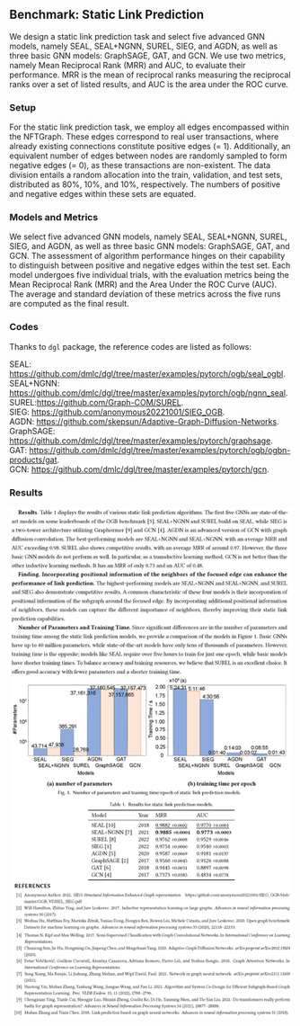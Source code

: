 ## Benchmark: Static Link Prediction
We design a static link prediction task and select five advanced GNN models, 
namely SEAL, SEAL+NGNN, SUREL, SIEG, and AGDN, as well as three basic GNN models: GraphSAGE, GAT, and GCN. 
We use two metrics, namely Mean Reciprocal Rank (MRR) and AUC, to evaluate their performance. 
MRR is the mean of reciprocal ranks measuring the reciprocal ranks over a set of listed results, 
and AUC is the area under the ROC curve. 

### Setup
For the static link prediction task, we employ all edges encompassed within the NFTGraph. These edges correspond to real user transactions, where already existing connections constitute positive edges (= 1). 
Additionally, an equivalent number of edges between nodes are randomly sampled to form negative edges (= 0), as these transactions are non-existent. 
The data division entails a random allocation into the train, validation, and test sets, distributed as 80\%, 10\%, and 10\%, respectively. The numbers of positive and negative edges within these sets are equated. 

### Models and Metrics

We select five advanced GNN models, namely SEAL, SEAL+NGNN, SUREL, SIEG, and AGDN, as well as three basic GNN models: GraphSAGE, GAT, and GCN. The assessment of algorithm performance hinges on their capability to distinguish between positive and negative edges within the test set. Each model undergoes five individual trials, with the evaluation metrics being the Mean Reciprocal Rank (MRR) and the Area Under the ROC Curve (AUC). The average and standard deviation of these metrics across the five runs are computed as the final result. 

### Codes
Thanks to `dgl` package, the reference codes are listed as follows:

SEAL: https://github.com/dmlc/dgl/tree/master/examples/pytorch/ogb/seal_ogbl. \
SEAL+NGNN: https://github.com/dmlc/dgl/tree/master/examples/pytorch/ogb/ngnn_seal. \
SUREL:https://github.com/Graph-COM/SUREL. \
SIEG: https://github.com/anonymous20221001/SIEG_OGB. \
AGDN: https://github.com/skepsun/Adaptive-Graph-Diffusion-Networks. \
GraphSAGE: https://github.com/dmlc/dgl/tree/master/examples/pytorch/graphsage. \
GAT: https://github.com/dmlc/dgl/tree/master/examples/pytorch/ogb/ogbn-products/gat. \
GCN: https://github.com/dmlc/dgl/tree/master/examples/pytorch/gcn.

### Results
![](/images/static_link_prediction_results.png)